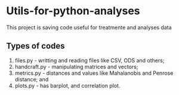 # Utils-for-python-analyses
This project is saving code useful for treatmente and analyses data

## Types of codes
1. files.py - writting and reading files like CSV, ODS and others;
2. handcraft.py - manipulating matrices and vectors;
3. metrics.py - distances and values like Mahalanobis and Penrose distance; and
4. plots.py - has barplot, and correlation plot.
